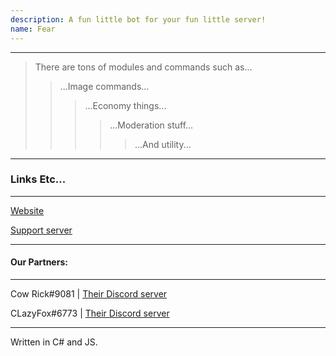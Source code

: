 ```yaml
---
description: A fun little bot for your fun little server!
name: Fear
---
```


---

> There are tons of modules and commands such as...
>> ...Image commands...
>>> ...Economy things...
>>>> ...Moderation stuff...
>>>>> ...And utility...

---

### Links Etc...

---

[Website](https://fearboat.business.site)

[Support server](https://discord.gg/JfWcEFS)

---

#### Our Partners:

---

Cow Rick#9081 | [Their Discord server](https://discord.gg/9kCnu3w)

CLazyFox#6773 | [Their Discord server](https://discord.gg/4bcxSy6)

---
Written in C# and JS.
